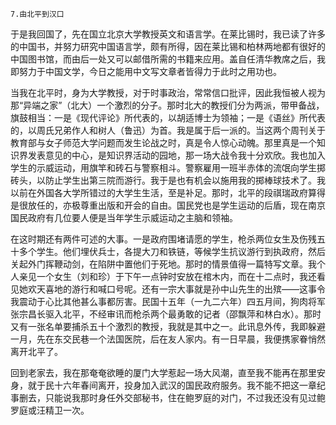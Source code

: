     7.由北平到汉口 

   于是我回国了，先在国立北京大学教授英文和语言学。在莱比锡时，我已读了许多的中国书，并努力研究中国语言学，颇有所得，因在莱比锡和柏林两地都有很好的中国图书馆，而由后一处又可以邮借所需的书籍来应用。盖自任清华教席之后，我即努力于中国文学，今日之能用中文写文章者皆得力于此时之用功也。

   当我在北平时，身为大学教授，对于时事政治，常常信口批评，因此我恒被人视为那“异端之家”（北大）一个激烈的分子。那时北大的教授们分为两派，带甲备战，旗鼓相当：一是《现代评论》所代表的，以胡适博士为领袖；一是《语丝》所代表的，以周氏兄弟作人和树人（鲁迅）为首。我是属于后一派的。当这两个周刊关于教育部与女子师范大学问题而发生论战之时，真是令人惊心动魄。那里真是一个知识界发表意见的中心，是知识界活动的园地，那一场大战令我十分欢欣。我也加入学生的示威运动，用旗竿和砖石与警察相斗。警察雇用一班半赤体的流氓向学生掷砖头，以防止学生出第三院而游行。我于是也有机会以施用我的掷棒球技术了。我以前在外国各大学所错过的大学生生活，至是补足。那时，北平的段祺瑞政府算得是很放任的，亦极尊重出版和开会的自由。国民党也是学生运动的后盾，现在南京国民政府有几位要人便是当年学生示威运动之主脑和领袖。

   在这时期还有两件可述的大事。一是政府围堵请愿的学生，枪杀两位女生及伤残五十多个学生。他们埋伏兵士，各提大刀和铁链，等候学生抗议游行到执政府，然后关起外门挥鞭动剑，在陷阱中置他们于死地。那时的情景值得一篇特写文章。我个人亲见一个女生（刘和珍）于下午一点钟时安放在棺木内，而在十二点时，我还看见她欢天喜地的游行和喊口号呢。还有一宗大事就是孙中山先生的出殡——这事令我震动于心比其他甚么事都厉害。民国十五年（一九二六年）四五月间，狗肉将军张宗昌长驱入北平，不经审讯而枪杀两个最勇敢的记者（邵飘萍和林白水）。那时又有一张名单要捕杀五十个激烈的教授，我就是其中之一。此讯息外传，我即躲避一月，先在东交民巷一个法国医院，后在友人家内。有一日早晨，我便携家眷悄然离开北平了。

   回到老家去，我在那奄奄欲睡的厦门大学惹起一场大风潮，直至我不能再在那里安身，就于民十六年春间离开，投身加入武汉的国民政府服务。我不能不把这一章纪事删去，只能说我那时身任外交部秘书，住在鲍罗庭的对门，不过我还没有见过鲍罗庭或汪精卫一次。

